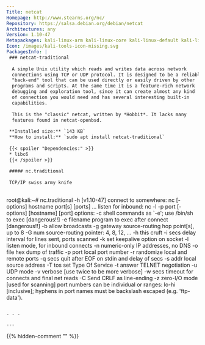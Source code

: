 ```yaml
---
Title: netcat
Homepage: http://www.stearns.org/nc/
Repository: https://salsa.debian.org/debian/netcat
Architectures: any
Version: 1.10-47
Metapackages: kali-linux-arm kali-linux-core kali-linux-default kali-linux-everything kali-linux-headless kali-linux-large kali-linux-nethunter 
Icon: /images/kali-tools-icon-missing.svg
PackagesInfo: |
 ### netcat-traditional
 
  A simple Unix utility which reads and writes data across network
  connections using TCP or UDP protocol. It is designed to be a reliable
  "back-end" tool that can be used directly or easily driven by other
  programs and scripts. At the same time it is a feature-rich network
  debugging and exploration tool, since it can create almost any kind
  of connection you would need and has several interesting built-in
  capabilities.
   
  This is the "classic" netcat, written by *Hobbit*. It lacks many
  features found in netcat-openbsd.
 
 **Installed size:** `143 KB`  
 **How to install:** `sudo apt install netcat-traditional`  
 
 {{< spoiler "Dependencies:" >}}
 * libc6 
 {{< /spoiler >}}
 
 ##### nc.traditional
 
 TCP/IP swiss army knife
 
 ```
 root@kali:~# nc.traditional -h
 [v1.10-47]
 connect to somewhere:	nc [-options] hostname port[s] [ports] ... 
 listen for inbound:	nc -l -p port [-options] [hostname] [port]
 options:
 	-c shell commands	as `-e'; use /bin/sh to exec [dangerous!!]
 	-e filename		program to exec after connect [dangerous!!]
 	-b			allow broadcasts
 	-g gateway		source-routing hop point[s], up to 8
 	-G num			source-routing pointer: 4, 8, 12, ...
 	-h			this cruft
 	-i secs			delay interval for lines sent, ports scanned
         -k                      set keepalive option on socket
 	-l			listen mode, for inbound connects
 	-n			numeric-only IP addresses, no DNS
 	-o file			hex dump of traffic
 	-p port			local port number
 	-r			randomize local and remote ports
 	-q secs			quit after EOF on stdin and delay of secs
 	-s addr			local source address
 	-T tos			set Type Of Service
 	-t			answer TELNET negotiation
 	-u			UDP mode
 	-v			verbose [use twice to be more verbose]
 	-w secs			timeout for connects and final net reads
 	-C			Send CRLF as line-ending
 	-z			zero-I/O mode [used for scanning]
 port numbers can be individual or ranges: lo-hi [inclusive];
 hyphens in port names must be backslash escaped (e.g. 'ftp\-data').
 ```
 
 - - -
 
---
```

{{% hidden-comment "<!--Do not edit anything above this line-->" %}}

